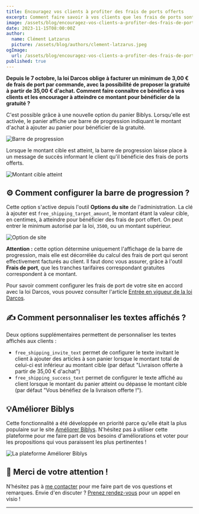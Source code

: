 ```yaml
---
title: Encouragez vos clients à profiter des frais de ports offerts
excerpt: Comment faire savoir à vos clients que les frais de ports sont offerts à partir de 35,00 € d'achat ?
image: /assets/blog/encouragez-vos-clients-a-profiter-des-frais-de-port-offerts/cover.png
date: 2023-11-15T08:00:00Z
author:
  name: Clément Latzarus
  picture: /assets/blog/authors/clement-latzarus.jpeg
ogImage:
  url: /assets/blog/encouragez-vos-clients-a-profiter-des-frais-de-port-offerts/cover.jpg
published: true
---
```


**Depuis le 7 octobre, la loi Darcos oblige à facturer un minimum de 3,00 € de frais de port par commande, avec la
possibilité de proposer la gratuité à partir de 35,00 € d'achat. Comment faire connaître ce bénéfice à vos clients et
les encourager à atteindre ce montant pour bénéficier de la gratuité ?**

C'est possible grâce à une nouvelle option du panier Biblys. Lorsqu'elle est activée, le panier affiche une barre de
progression indiquant le montant d'achat à ajouter au panier pour bénéficier de la gratuité.

![Barre de progression](/assets/blog/encouragez-vos-clients-a-profiter-des-frais-de-port-offerts/barre-de-progression.png)

Lorsque le montant cible est atteint, la barre de progression laisse place à un message de succès informant le client
qu'il bénéficie des frais de ports offerts.

![Montant cible atteint](/assets/blog/encouragez-vos-clients-a-profiter-des-frais-de-port-offerts/montant-cible-atteint.png)

## ⚙️ Comment configurer la barre de progression ?

Cette option s'active depuis l'outil **Options du site** de l'administration. La clé à ajouter est `free_shipping_target_amount`,
le montant étant la valeur cible, en centimes, à atteindre pour bénéficier des frais de port offert. On peut entrer le
minimum autorisé par la loi, `3500`, ou un montant supérieur.

![Option de site](/assets/blog/encouragez-vos-clients-a-profiter-des-frais-de-port-offerts/option-de-site.png)

**Attention :** cette option détermine uniquement l'affichage de la barre de progression, mais elle est décorrélée du
calcul des frais de port qui seront effectivement facturés au client. Il faut donc vous assurer, grâce à l'outil **Frais
de port**, que les tranches tarifaires correspondant gratuites correspondent à ce montant.

Pour savoir comment configurer les frais de port de votre site en accord avec la loi Darcos, vous pouvez consulter
l'article [Entrée en vigueur de la loi Darcos](https://blog.biblys.fr/posts/entree-en-vigueur-de-la-loi-darcos).

## ✍️ Comment personnaliser les textes affichés ?

Deux options supplémentaires permettent de personnaliser les textes affichés aux clients :

- `free_shipping_invite_text` permet de configurer le texte invitant le client à ajouter des articles à son panier
  lorsque le montant total de celui-ci est inférieur au montant cible (par défaut "Livraison offerte à partir de 35,00 € d'achat")
- `free_shipping_success_text` permet de configurer le texte affiché au client lorsque le montant du panier atteint
  ou dépasse le montant cible (par défaut "Vous bénéfiez de la livraison offerte !").

## 💡Améliorer Biblys

Cette fonctionnalité a été développée en priorité parce qu'elle était la plus populaire sur le site
[Améliorer Biblys](https://ameliorer.biblys.cloud). N'hésitez pas à utiliser cette plateforme pour me faire part de vos
besoins d'améliorations et voter pour les propositions qui vous paraissent les plus pertinentes !

![La plateforme Améliorer Biblys](/assets/blog/encouragez-vos-clients-a-profiter-des-frais-de-port-offerts/ameliorer-biblys.png)

## 🙇 Merci de votre attention !

N’hésitez pas à [me contacter](https://www.biblys.fr/contact/) pour me faire part de vos questions et remarques.
Envie d'en discuter ? [Prenez rendez-vous](https://cal.com/clemlatz/rdv) pour un appel en visio !

---
